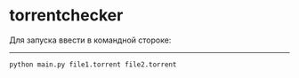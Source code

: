 # torrentchecker

Для запуска ввести в командной стороке:
________________________________________
`python main.py file1.torrent file2.torrent`

